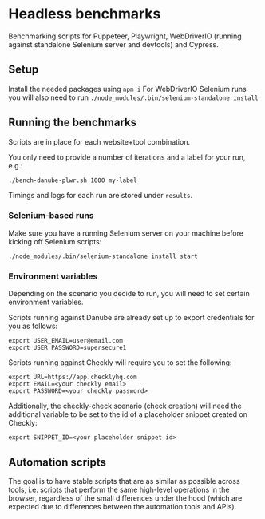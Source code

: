 # Headless benchmarks

Benchmarking scripts for Puppeteer, Playwright, WebDriverIO (running against standalone Selenium server and devtools) and Cypress.

## Setup

Install the needed packages using `npm i`
For WebDriverIO Selenium runs you will also need to run `./node_modules/.bin/selenium-standalone install` 

## Running the benchmarks

Scripts are in place for each website+tool combination.

 You only need to provide a number of iterations and a label for your run, e.g.:

```./bench-danube-plwr.sh 1000 my-label```

Timings and logs for each run are stored under `results`.

### Selenium-based runs

Make sure you have a running Selenium server on your machine before kicking off Selenium scripts:

```./node_modules/.bin/selenium-standalone install start```

### Environment variables

Depending on the scenario you decide to run, you will need to set certain environment variables.

Scripts running against Danube are already set up to export credentials for you as follows: 

```
export USER_EMAIL=user@email.com
export USER_PASSWORD=supersecure1
```

Scripts running against Checkly will require you to set the following:

```
export URL=https://app.checklyhq.com
export EMAIL=<your checkly email>
export PASSWORD=<your checkly password>
```

Additionally, the checkly-check scenario (check creation) will need the additional variable to be set to the id of a placeholder snippet created on Checkly:

```
export SNIPPET_ID=<your placeholder snippet id>
```

## Automation scripts

The goal is to have stable scripts that are as similar as possible across tools, i.e. scripts that perform the same high-level operations in the browser, regardless of the small differences under the hood (which are expected due to differences between the automation tools and APIs). 
